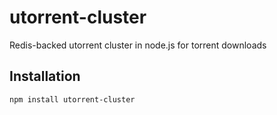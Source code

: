 # utorrent-cluster

Redis-backed utorrent cluster in node.js for torrent downloads

## Installation

`npm install utorrent-cluster`
